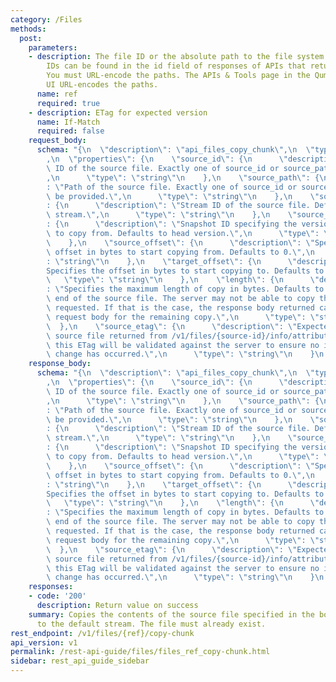 ```yaml
---
category: /Files
methods:
  post:
    parameters:
    - description: The file ID or the absolute path to the file system object. File
        IDs can be found in the id field of responses of APIs that return file attributes.
        You must URL-encode the paths. The APIs & Tools page in the Qumulo Core Web
        UI URL-encodes the paths.
      name: ref
      required: true
    - description: ETag for expected version
      name: If-Match
      required: false
    request_body:
      schema: "{\n  \"description\": \"api_files_copy_chunk\",\n  \"type\": \"object\"\
        ,\n  \"properties\": {\n    \"source_id\": {\n      \"description\": \"File\
        \ ID of the source file. Exactly one of source_id or source_path must be provided.\"\
        ,\n      \"type\": \"string\"\n    },\n    \"source_path\": {\n      \"description\"\
        : \"Path of the source file. Exactly one of source_id or source_path must\
        \ be provided.\",\n      \"type\": \"string\"\n    },\n    \"source_stream_id\"\
        : {\n      \"description\": \"Stream ID of the source file. Defaults to default\
        \ stream.\",\n      \"type\": \"string\"\n    },\n    \"source_snapshot\"\
        : {\n      \"description\": \"Snapshot ID specifying the version of the file\
        \ to copy from. Defaults to head version.\",\n      \"type\": \"number\"\n\
        \    },\n    \"source_offset\": {\n      \"description\": \"Specifies the\
        \ offset in bytes to start copying from. Defaults to 0.\",\n      \"type\"\
        : \"string\"\n    },\n    \"target_offset\": {\n      \"description\": \"\
        Specifies the offset in bytes to start copying to. Defaults to 0.\",\n   \
        \   \"type\": \"string\"\n    },\n    \"length\": {\n      \"description\"\
        : \"Specifies the maximum length of copy in bytes. Defaults to copy to the\
        \ end of the source file. The server may not be able to copy the entire length\
        \ requested. If that is the case, the response body returned can be used as\
        \ request body for the remaining copy.\",\n      \"type\": \"string\"\n  \
        \  },\n    \"source_etag\": {\n      \"description\": \"Expected ETag of the\
        \ source file returned from /v1/files/{source-id}/info/attributes. If provided,\
        \ this ETag will be validated against the server to ensure no intermediate\
        \ change has occurred.\",\n      \"type\": \"string\"\n    }\n  }\n}"
    response_body:
      schema: "{\n  \"description\": \"api_files_copy_chunk\",\n  \"type\": \"object\"\
        ,\n  \"properties\": {\n    \"source_id\": {\n      \"description\": \"File\
        \ ID of the source file. Exactly one of source_id or source_path must be provided.\"\
        ,\n      \"type\": \"string\"\n    },\n    \"source_path\": {\n      \"description\"\
        : \"Path of the source file. Exactly one of source_id or source_path must\
        \ be provided.\",\n      \"type\": \"string\"\n    },\n    \"source_stream_id\"\
        : {\n      \"description\": \"Stream ID of the source file. Defaults to default\
        \ stream.\",\n      \"type\": \"string\"\n    },\n    \"source_snapshot\"\
        : {\n      \"description\": \"Snapshot ID specifying the version of the file\
        \ to copy from. Defaults to head version.\",\n      \"type\": \"number\"\n\
        \    },\n    \"source_offset\": {\n      \"description\": \"Specifies the\
        \ offset in bytes to start copying from. Defaults to 0.\",\n      \"type\"\
        : \"string\"\n    },\n    \"target_offset\": {\n      \"description\": \"\
        Specifies the offset in bytes to start copying to. Defaults to 0.\",\n   \
        \   \"type\": \"string\"\n    },\n    \"length\": {\n      \"description\"\
        : \"Specifies the maximum length of copy in bytes. Defaults to copy to the\
        \ end of the source file. The server may not be able to copy the entire length\
        \ requested. If that is the case, the response body returned can be used as\
        \ request body for the remaining copy.\",\n      \"type\": \"string\"\n  \
        \  },\n    \"source_etag\": {\n      \"description\": \"Expected ETag of the\
        \ source file returned from /v1/files/{source-id}/info/attributes. If provided,\
        \ this ETag will be validated against the server to ensure no intermediate\
        \ change has occurred.\",\n      \"type\": \"string\"\n    }\n  }\n}"
    responses:
    - code: '200'
      description: Return value on success
    summary: Copies the contents of the source file specified in the body of the request
      to the default stream. The file must already exist.
rest_endpoint: /v1/files/{ref}/copy-chunk
api_version: v1
permalink: /rest-api-guide/files/files_ref_copy-chunk.html
sidebar: rest_api_guide_sidebar
---
```

